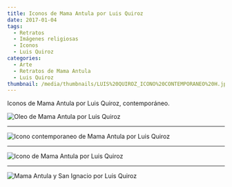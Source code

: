 ```yaml
---
title: Iconos de Mama Antula por Luis Quiroz
date: 2017-01-04
tags:
  - Retratos
  - Imágenes religiosas
  - Iconos
  - Luis Quiroz
categories:
  - Arte
  - Retratos de Mama Antula
  - Luis Quiroz
thumbnail: /media/thumbnails/LUIS%20QUIROZ_ICONO%20CONTEMPORANEO%20H.jpg
---
```


Iconos de Mama Antula por Luis Quiroz, contemporáneo.

![Oleo de Mama Antula por Luis Quiroz](/media/oleos/LUIS%20QUIROZ_Beata%20Maria%20Antonia.jpeg)

---

![Icono contemporaneo de Mama Antula por Luis Quiroz](/media/oleos/LUIS%20QUIROZ_ICONO%20CONTEMPORANEO.jpeg)

---

![Icono de Mama Antula por Luis Quiroz](/media/oleos/LUIS%20QUIROZ_ICONO_MAMA_ANTULA.jpeg)

---

![Mama Antula y San Ignacio por Luis Quiroz](/media/oleos/LUIS%20QUIROZ_Mama%20Antula%20y%20San%20Ignacio.jpeg)

